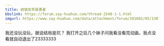 ```yaml
---
title: 结城友奈是勇者
bbslink: https://forum.say-huahuo.com/thread-2548-1-1.html
imgurl: https://www.say-huahuo.com/data/attachment/forum/201602/05/130712jazwhdfeehn84dwe.png
---
```


我还没玩没玩，据说结局是坑？
我打开之后几个妹子问我看没看完动画，我点没看就自动退出了23333333<!--more-->
